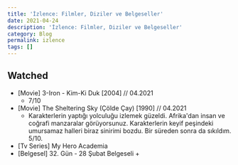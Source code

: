```yaml
---
title: 'İzlence: Filmler, Diziler ve Belgeseller'
date: 2021-04-24
description: 'İzlence: Filmler, Diziler ve Belgeseller'
category: Blog
permalink: izlence
tags: []
---
```


## Watched

* [Movie] 3-Iron - Kim-Ki Duk [2004] // 04.2021
  * 7/10
* [Movie] The Sheltering Sky (Çölde Çay) [1990] // 04.2021
  * Karakterlerin yaptığı yolculuğu izlemek güzeldi. Afrika'dan insan ve coğrafi manzaralar görüyorsunuz. Karakterlerin keyif peşindeki umursamaz halleri biraz sinirimi bozdu. Bir süreden sonra da sıkıldım. 5/10. 
* [Tv Series] My Hero Academia
* [Belgesel] 32. Gün - 28 Şubat Belgeseli +
